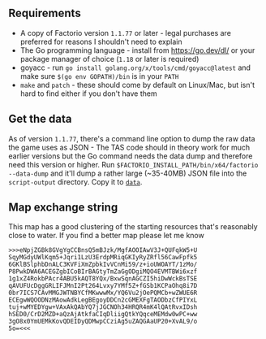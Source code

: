 ## Requirements

* A copy of Factorio version `1.1.77` or later - legal purchases are preferred for reasons I shouldn't need to explain
* The Go programming language - install from https://go.dev/dl/ or your package manager of choice (`1.18` or later is required)
* goyacc - run `go install golang.org/x/tools/cmd/goyacc@latest` and make sure `$(go env GOPATH)/bin` is in your `PATH`
* `make` and `patch` - these should come by default on Linux/Mac, but isn't hard to find either if you don't have them

## Get the data

As of version `1.1.77`, there's a command line option to dump the raw data the game uses as JSON - The TAS code should in theory work for much earlier versions but the Go command needs the data dump and therefore need this version or higher. Run `$FACTORIO_INSTALL_PATH/bin/x64/factorio --data-dump` and it'll dump a rather large (~35-40MB) JSON file into the `script-output` directory. Copy it to [`data`](./data).

## Map exchange string

This map has a good clustering of the starting resources that's reasonably close to water. If you find a better map please let me know

```
>>>eNpjZGBk8GVgYgCCBnsQ5mBJzk/MgfAOOIAwV3J+QUFqkW5+U
SqyMGdyUWlKqm5+Jqri1LzU3ErdpMRiqGKIyRyZRfl56CawFpfk5
6GKlBSlphbDnALC3KVFiXmZpbkIvVCnMi59/z+ioUWOAYT/1zMo/
P8PwkDWA6ACEGZgbICoBIrBAGtyTmZaGgODgiMQO4EVMTBWi6xzf
1g1xZ4RokbPAcr4ABU5kAQT8YQx/BxwSqnAGCZI5hiDwWckBsTSE
qAVUFUcDggGRLIFJMnI2Pt264Lvxy7YMf5Z+fGSb1KCPaOhq8i7D
0br7ICS7CAvMMGJWTNBYCfMKwwwMx/YQ6Vu2jOePQMCb+wZWUE6R
ECEgwWQOODNzMAowAdkLegBEgoyDDCn2cGMEXFgTAODbzCfPIYxL
tuj+wMYEDYgw+VAxAkQAbYQ7jJGCNOh34HRQR4mK4lQAtRvxIDsh
hSED0/CrD2MZD+aQzAjAtkfaCIqDliigQtkYQqceMEMdw0wPC+ww
3gO8x0YmUEMkKovQDEIDyQDMwpCCziAg5uZAQGAaUP20+XvAL9/o
5o=<<<
```

